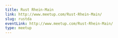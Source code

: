 ```yaml
---
title: Rust Rhein-Main
link: http://www.meetup.com/Rust-Rhein-Main/
slug: rustda
eventLink: http://www.meetup.com/Rust-Rhein-Main/
type: meetup
---
```

